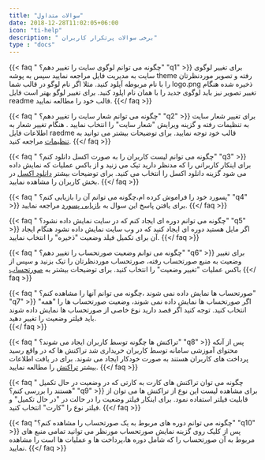```yaml
---
title: "سوالات متداول"
date: 2018-12-28T11:02:05+06:00
icon: "ti-help"
description: " برخی سوالات پرتکرار کاربران"
type : "docs"
---
```

{{< faq " چگونه می توانم لوگوی سایت را تغییر دهم؟" "q1" >}}
 برای تغییر لوگوی سایت به مدیریت فایل مراجعه نمایید سپس به پوشه theme رفته و تصویر موردنظرتان را با نام مربوطه آپلود کنید. مثلا اگر نام لوگو در قالب شما logo.png ذخیره شده هنگام تغییر تصویر نیز باید لوگوی جدید را با همان نام اپلود کنید. برای تغییر لوگو بهتر است فایل readme قالب خود را مطالعه نمایید.
{{</ faq >}}

{{< faq " چگونه می توانم شعار سایت را تغییر دهم؟" "q2" >}}
برای تغییر شعار سایت به تنظیمات رفته و گزینه ویرایش "شعار سایت" را انتخاب نمایید . هنگام تغییر شعار به اطلاعات فایل raedme قالب خود توجه نمایید. برای توضیحات بیشتر می توانید به [تنظیمات](../administration/system/#تنظیمات) مراجعه کنید.
{{</ faq >}}

{{< faq " چگونه می توانم لیست کاربران را به صورت اکسل دانلود کنم؟" "q3" >}}
 برای اینکار کاربرانی را که مدنظر دارید تیک می زنید و از باکس عملیات که نمایش داده می شود گزینه دانلود اکسل را انتخاب می کنید. برای توضیحات بیشتر [دانلود اکسل](../administration/system/#دانلود-اکسل) در بخش کاربران را مشاهده نمایید.
{{</ faq >}}

{{< faq " پسورد خود را فراموش کرده ام،چگونه می توانم آن را بازیابی کنم؟" "q4" >}}
 برای یافتن پاسخ این سوال به [بازیابی پسورد](../administration/system/#بازیابی-پسورد) مراجعه نمایید.
{{</ faq >}}

{{< faq " چگونه می توانم دوره ای ایجاد کنم که در سایت نمایش داده نشود؟" "q5" >}}
اگر مایل هستید دوره ای ایجاد کنید که در وب سایت نمایش داده نشود هنگام ایجاد آن برای تکمیل فیلد وضعیت "ذخیره" را انتخاب نمایید.
{{</ faq >}}

{{< faq " چگونه می توانم وضعیت صورتحساب را تغییر دهم؟" "q6" >}}
  برای تغییر وضعیت به منبع صورتحساب رفته، صورتحساب موردنظرتان را تیک بزنید و سپس از باکس عملیات "تغییر وضعیت" را انتخاب کنید. برای توضیحات بیشتر به [صورتحساب](../administration/accounting/#صورتحساب)
{{</ faq >}}

{{< faq " صورتحساب ها نمایش داده نمی شوند ،چگونه می توانم آنها را مشاهده کنم؟" "q7" >}}
اگر صورتحساب ها نمایش داده نمی شوند، وضعیت صورتحساب ها را "همه" انتخاب کنید. توجه کنید اگر قصد دارید نوع خاصی از صورتحساب ها نمایش داده شوند باید فیلتر وضعیت را تغییر دهید.   
{{</ faq >}}

{{< faq " تراکنش ها چگونه توسط کاربران ایجاد می شوند؟" "q8" >}}
پس از آنکه محتوای آموزشی سامانه توسط کاربران خریداری شد تراکنش ها که در واقع رسید پرداخت های کاربران هستند به صورت خودکار ایجاد می شوند. برای در یافت اطلاعات بیشتر [تراکنش](../administration/accounting/#تراکنش) را مطالعه نمایید.
{{</ faq >}}

{{< faq " چگونه می توان تراکنش های کارت به کارتی که در وضعیت در حال تکمیل هستند را بررسی کنم؟" "q9" >}}
 برای مشاهده لیست این نوع از تراکنش ها می توان از قابلیت فیلتر استفاده نمود. برای اینکار فیلتر وضعیت را در حالت در "در حال تکمیل" و فیلتر نوع را "کارت" انتخاب کنید.
{{</ faq >}}

{{< faq "چگونه می توانم دوره های مربوط به یک صورتحساب را مشاهده کنم؟" "q10" >}}
پس از کلیک روی گزینه نمایش صورتحساب مورنظر می توانید تمامی منبع های مربوط به آن صورتحساب را که شامل دوره ها،پرداخت ها و عملیات ها است را مشاهده نمایید.
{{</ faq >}}